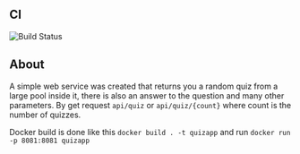 ## CI
![Build Status](https://github.com/kuchartI/QuizApp/actions/workflows/quizzes.yml/badge.svg?branch=develop&branch=master)
## About
A simple web service was created that returns 
you a random quiz from a large pool inside it,
there is also an answer to the question and many 
other parameters. By get request 
`api/quiz` or `api/quiz/{count}`
where count is the number of quizzes.

Docker build is done like this
`docker build . -t quizapp` 
and run `docker run -p 8081:8081 quizapp`